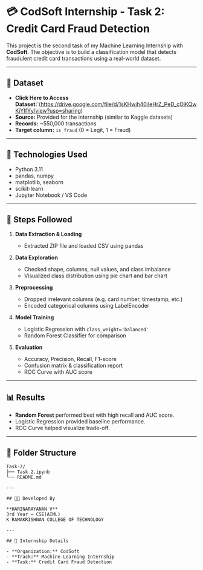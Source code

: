 # 💳 CodSoft Internship - Task 2: Credit Card Fraud Detection

This project is the second task of my Machine Learning Internship with **CodSoft**. The objective is to build a classification model that detects fraudulent credit card transactions using a real-world dataset.

---

## 📁 Dataset

- **Click Here to Access Dataset:**`(https://drive.google.com/file/d/1sKHwjh40iIeHrZ_PeD_cOiKQwKjYIfYy/view?usp=sharing)
- **Source:** Provided for the internship (similar to Kaggle datasets)
- **Records:** ~550,000 transactions
- **Target column:** `is_fraud` (0 = Legit, 1 = Fraud)

---

## 🔧 Technologies Used

- Python 3.11
- pandas, numpy
- matplotlib, seaborn
- scikit-learn
- Jupyter Notebook / VS Code

---

## 🚀 Steps Followed

1. **Data Extraction & Loading**
   - Extracted ZIP file and loaded CSV using pandas

2. **Data Exploration**
   - Checked shape, columns, null values, and class imbalance
   - Visualized class distribution using pie chart and bar chart

3. **Preprocessing**
   - Dropped irrelevant columns (e.g. card number, timestamp, etc.)
   - Encoded categorical columns using LabelEncoder

4. **Model Training**
   - Logistic Regression with `class_weight='balanced'`
   - Random Forest Classifier for comparison

5. **Evaluation**
   - Accuracy, Precision, Recall, F1-score
   - Confusion matrix & classification report
   - ROC Curve with AUC score

---

## 📊 Results

- **Random Forest** performed best with high recall and AUC score.
- Logistic Regression provided baseline performance.
- ROC Curve helped visualize trade-off.

---

## 📌 Folder Structure

```
Task-2/
├── Task 2.ipynb
└── README.md

---

## 👨‍💻 Developed By

**HARINARAYANAN V**  
3rd Year – CSE(AIML)  
K RAMAKRISHNAN COLLEGE OF TECHNOLOGY

---

## 🔗 Internship Details

- **Organization:** CodSoft
- **Track:** Machine Learning Internship
- **Task:** Credit Card Fraud Detection